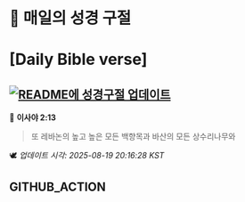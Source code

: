 # 🙏 매일의 성경 구절
# [Daily Bible verse]
## [![README에 성경구절 업데이트](https://github.com/DONGSUKA/first_test/actions/workflows/update-readme-bible.yml/badge.svg)](https://github.com/DONGSUKA/first_test/actions/workflows/update-readme-bible.yml)
<!-- START_BIBLE_VERSE -->
📖 **이사야 2:13**
> 또 레바논의 높고 높은 모든 백향목과 바산의 모든 상수리나무와

🕊️ _업데이트 시각: 2025-08-19 20:16:28 KST_
  <!-- END_BIBLE_VERSE -->
## GITHUB_ACTION

